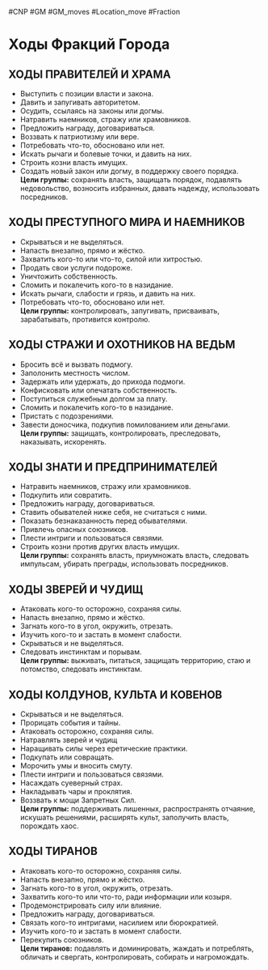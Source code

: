 #CNP #GM #GM_moves #Location_move #Fraction 

# Ходы Фракций Города


## ХОДЫ ПРАВИТЕЛЕЙ И ХРАМА  
- Выступить с позиции власти и  закона.  
- Давить и запугивать авторитетом.  
- Осудить, ссылаясь на законы или  догмы.  
- Натравить наемников, стражу или  храмовников.  
- Предложить награду,  договариваться.  
- Воззвать к патриотизму или вере.  
- Потребовать что-то, обосновано или  нет.  
- Искать рычаги и болевые точки, и  давить на них.  
- Строить козни власть имущих.  
- Создать новый закон или догму, в  поддержку своего порядка.  
**Цели группы:** сохранять власть, защищать порядок, подавлять недовольство, возносить  избранных, давать надежду, использовать посредников. 

## ХОДЫ ПРЕСТУПНОГО МИРА И НАЕМНИКОВ  
- Скрываться и не выделяться.  
- Напасть внезапно, прямо и жёстко.  
- Захватить кого-то или что-то, силой  или хитростью.  
- Продать свои услуги подороже.  
- Уничтожить собственность.  
- Сломить и покалечить кого-то в  назидание.  
- Искать рычаги, слабости и грязь, и  давить на них.  
- Потребовать что-то, обосновано или  нет.  
**Цели группы:** контролировать, запугивать, присваивать, зарабатывать, противится  контролю.  

## ХОДЫ СТРАЖИ И ОХОТНИКОВ НА ВЕДЬМ  
- Бросить всё и вызвать подмогу.  
- Заполонить местность числом.  
- Задержать или удержать, до  прихода подмоги.  
- Конфисковать или опечатать  собственность.  
- Поступиться служебным долгом за плату.  
- Сломить и покалечить кого-то в назидание.  
- Пристать с подозрениями.  
- Завести доносчика, подкупив помилованием  или деньгами.  
**Цели группы:** защищать, контролировать, преследовать, наказывать, искоренять. 

## ХОДЫ ЗНАТИ И ПРЕДПРИНИМАТЕЛЕЙ  
- Натравить наемников, стражу или  храмовников.  
- Подкупить или совратить.  
- Предложить награду,  договариваться.  
- Ставить обывателей ниже себя, не  считаться с ними.  
- Показать безнаказанность перед  обывателями.  
- Привлечь опасных союзников.  
- Плести интриги и пользоваться связями.  
- Строить козни против других власть  имущих.  
**Цели группы:** сохранять власть, приумножать власть, следовать импульсам, убирать  преграды, использовать посредников.  

## ХОДЫ ЗВЕРЕЙ И ЧУДИЩ  
- Атаковать кого-то осторожно,  сохраняя силы.  
- Напасть внезапно, прямо и жёстко.  
- Загнать кого-то в угол, окружить,  отрезать.  
- Изучить кого-то и застать в момент  слабости.  
- Скрываться и не выделяться.  
- Следовать инстинктам и порывам.  
**Цели группы:** выживать, питаться, защищать территорию, стаю и потомство, следовать  инстинктам.  

## ХОДЫ КОЛДУНОВ, КУЛЬТА И КОВЕНОВ  
- Скрываться и не выделяться.  
- Прорицать события и тайны.  
- Атаковать осторожно, сохраняя  силы.  
- Натравлять зверей и чудищ  
- Наращивать силы через еретические  практики.  
- Подкупать или совращать.  
- Морочить умы и вносить смуту.  
- Плести интриги и пользоваться связями.  
- Насаждать суеверный страх.  
- Накладывать чары и проклятия.  
- Воззвать к мощи Запретных Сил.  
**Цели группы:** поддерживать лишенных, распространять отчаяние, искушать решениями,  расширять культ, заполучить власть, порождать хаос. 

## ХОДЫ ТИРАНОВ  
- Атаковать кого-то осторожно,  сохраняя силы.  
- Напасть внезапно, прямо и  жёстко.  
- Загнать кого-то в угол, окружить,  отрезать.  
- Захватить кого-то или что-то,  ради информации или козыря.  
- Продемонстрировать силу или  влияние.  
- Предложить награду, договариваться.  
- Связать кого-то интригами, насилием  или бюрократией.  
- Изучить кого-то и застать в момент  слабости.  
- Перекупить союзников.  
**Цели тиранов:** подавлять и доминировать, жаждать и потреблять, обличать и  свергать, контролировать, собирать и нагромождать.
